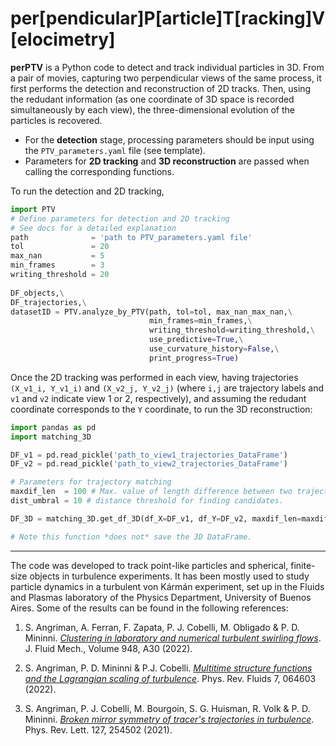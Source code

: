 # per[pendicular]P[article]T[racking]V[elocimetry]

**perPTV** is a Python code to detect and track individual particles in 3D.
From a pair of movies, capturing two perpendicular views of the same process, it first performs the detection and reconstruction of 2D tracks.
Then, using the redudant information (as one coordinate of 3D space is recorded simultaneously by each view), the three-dimensional evolution of the particles is recovered.

- For the **detection** stage, processing parameters should be input using the `PTV_parameters.yaml` file (see template).
- Parameters for **2D tracking** and **3D reconstruction** are passed when calling the corresponding functions.

To run the detection and 2D tracking,
```Python
import PTV
# Define parameters for detection and 2D tracking
# See docs for a detailed explanation
path              = 'path to PTV_parameters.yaml file'
tol               = 20
max_nan	          = 5
min_frames        = 3
writing_threshold = 20
  
DF_objects,\
DF_trajectories,\
datasetID = PTV.analyze_by_PTV(path, tol=tol, max_nan_max_nan,\
                               min_frames=min_frames,\
                               writing_threshold=writing_threshold,\
                               use_predictive=True,\
                               use_curvature_history=False,\
                               print_progress=True)
```

Once the 2D tracking was performed in each view, having trajectories `(X_v1_i, Y_v1_i)` and `(X_v2_j, Y_v2_j)` (where `i,j` are trajectory labels and `v1` and `v2` indicate view 1 or 2, respectively), and assuming the redudant coordinate corresponds to the `Y` coordinate, to run the 3D reconstruction:
```Python
import pandas as pd
import matching_3D

DF_v1 = pd.read_pickle('path_to_view1_trajectories_DataFrame')
DF_v2 = pd.read_pickle('path_to_view2_trajectories_DataFrame')

# Parameters for trajectory matching
maxdif_len  = 100 # Max. value of length difference between two trajectories
dist_umbral = 10 # distance threshold for finding candidates.

DF_3D = matching_3D.get_df_3D(df_X=DF_v1, df_Y=DF_v2, maxdif_len=maxdif_len, dist_umbral=dist_umbral)

# Note this function *does not* save the 3D DataFrame.
``` 

---
The code was developed to track point-like particles and spherical, finite-size objects in turbulence experiments. 
It has been mostly used to study particle dynamics in a turbulent von Kármán experiment, set up in the Fluids and Plasmas laboratory of the Physics Department, University of Buenos Aires. Some of the results can be found in the following references:

1. S. Angriman, A. Ferran, F. Zapata, P. J. Cobelli, M. Obligado & P. D. Mininni. [_Clustering in
laboratory and numerical turbulent swirling flows_](https://doi.org/10.1103/PhysRevFluids.5.064605). J. Fluid Mech., Volume 948, A30 (2022).

2. S. Angriman, P. D. Mininni & P.J. Cobelli. [_Multitime structure functions and the Lagrangian scaling of turbulence_](https://doi.org/10.1103/PhysRevFluids.7.064603). Phys. Rev. Fluids 7, 064603 (2022).

3. S. Angriman, P. J. Cobelli, M. Bourgoin, S. G. Huisman, R. Volk & P. D. Mininni. [_Broken mirror symmetry of tracer's trajectories in turbulence_](https://doi.org/10.1103/PhysRevLett.127.254502). Phys. Rev. Lett. 127, 254502 (2021).
